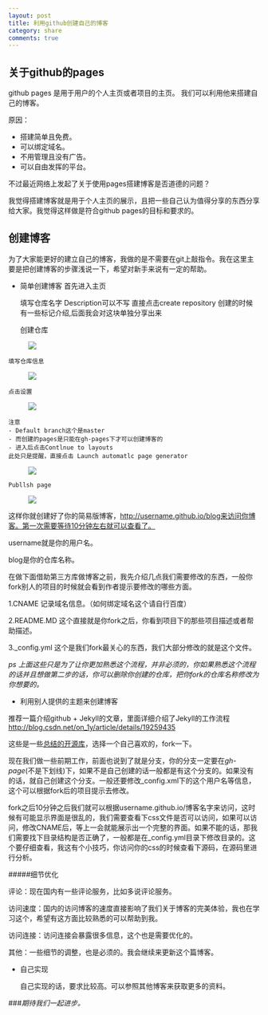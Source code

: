```yaml
---
layout: post
title: 利用github创建自己的博客
category: share
comments: true
---
```



## 关于github的pages

github pages 是用于用户的个人主页或者项目的主页。
我们可以利用他来搭建自己的博客。

原因：

- 搭建简单且免费。
- 可以绑定域名。
- 不用管理且没有广告。
- 可以自由发挥的平台。

不过最近网络上发起了关于使用pages搭建博客是否道德的问题？

我觉得搭建博客就是用于个人主页的展示，且把一些自己认为值得分享的东西分享给大家。我觉得这样做是符合github pages的目标和要求的。

## 创建博客

为了大家能更好的建立自己的博客，我做的是不需要在git上敲指令。我在这里主要是把创建博客的步骤浅说一下，希望对新手来说有一定的帮助。

- 简单创建博客
首先进入主页


	填写仓库名字
	Description可以不写
	直接点击create repository
	创建的时候有一些标记介绍,后面我会对这块单独分享出来



	创建仓库


<figure>
   <img src="https://raw.githubusercontent.com/wfiskz/blog/gh-pages/res/create_repositories.png"></a>
   <figcaption></figcaption>
</figure>



	填写仓库信息



<figure>
   <img src="https://raw.githubusercontent.com/wfiskz/blog/gh-pages/res/edit_info.png"></a>
   <figcaption></figcaption>
</figure>



	点击设置


<figure>
   <img src="https://raw.githubusercontent.com/wfiskz/blog/gh-pages/res/sel_settings.png"></a>
   <figcaption></figcaption>
</figure>



	注意
	- Default branch这个是master
	- 而创建的pages是只能在gh-pages下才可以创建博客的
	- 进入后点击Contlnue to layouts
	此处只是提醒，直接点击 Launch automatlc page generator


<figure>
   <img src="https://raw.githubusercontent.com/wfiskz/blog/gh-pages/res/cteate_pages.png"></a>
   <figcaption></figcaption>
</figure>


	Publlsh page



<figure>
   <img src="https://raw.githubusercontent.com/wfiskz/blog/gh-pages/res/success.png"></a>
   <figcaption></figcaption>
</figure>

这样你就创建好了你的简易版博客，http://username.github.io/blog来访问你博客。第一次需要等待10分钟左右就可以查看了。

username就是你的用户名。

blog是你的仓库名称。


在做下面借助第三方库做博客之前，我先介绍几点我们需要修改的东西，一般你fork别人的项目的时候就会看到作者提示要修改的哪些方面。

1.CNAME 记录域名信息。（如何绑定域名这个请自行百度）  

2.README.MD 这个直接就是你fork之后，你看到项目下的那些项目描述或者帮助描述。  

3._config.yml 这个是我们fork最关心的东西，我们大部分修改的就是这个文件。

*ps 上面这些只是为了让你更加熟悉这个流程，并非必须的，你如果熟悉这个流程的话并且想做第二步的话，你可以删除你创建的仓库，把你fork的仓库名称修改为你想要的。*



- 利用别人提供的主题来创建博客  

推荐一篇介绍github + Jekyll的文章，里面详细介绍了Jekyll的工作流程<a href="http://blog.csdn.net/on_1y/article/details/19259435">http://blog.csdn.net/on_1y/article/details/19259435</a>

这些是一些<a href="https://github.com/jekyll/jekyll/wiki/Sites">总结的开源库</a>，选择一个自己喜欢的，fork一下。


现在我们做一些前期工作，前面也说到了就是分支，你的分支一定要在*gh-page*(不是下划线)下，如果不是自己创建的话一般都是有这个分支的。如果没有的话，就自己创建这个分支。一般还要修改_config.xml下的这个用户名等信息，这个可以根据fork后的项目提示去修改。

fork之后10分钟之后我们就可以根据username.github.io/博客名字来访问，这时候有可能显示界面是很乱的，我们需要查看下css文件是否可以访问，如果可以访问，修改CNAME后，等上一会就能展示出一个完整的界面。如果不能的话，那我们需要找下目录结构是否正确了，一般都是在_config.yml目录下修改目录的。这个要仔细查看，我这有个小技巧，你访问你的css的时候查看下源码，在源码里进行分析。

#####细节优化

评论：现在国内有一些评论服务，比如多说评论服务。

访问速度：国内的访问博客的速度直接影响了我们关于博客的完美体验，我也在学习这个，希望有这方面比较熟悉的可以帮助到我。

访问连接：访问连接会暴露很多信息，这个也是需要优化的。

其他：一些细节的调整，也是必须的。我会继续来更新这个篇博客。




- 自己实现


	自己实现的话，要求比较高。可以参照其他博客来获取更多的资料。
	
	
	
###*期待我们一起进步。*

